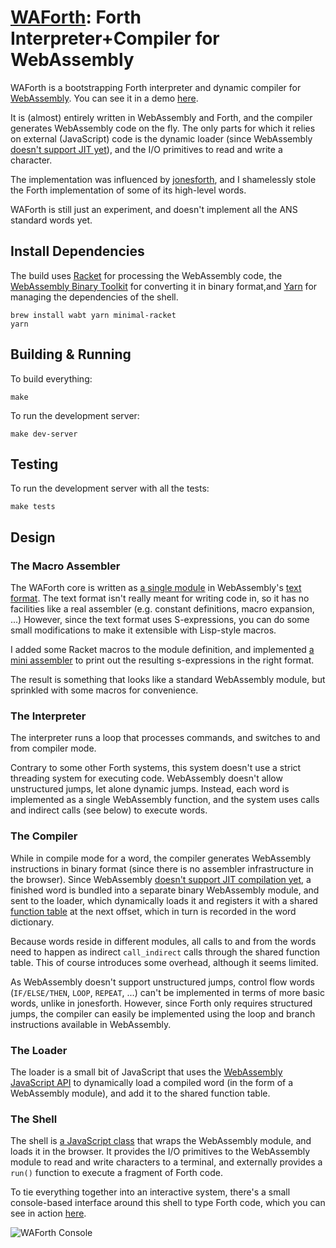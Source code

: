 # [WAForth](https://el-tramo.be/waforth): Forth Interpreter+Compiler for WebAssembly

WAForth is a bootstrapping Forth interpreter and dynamic compiler for
[WebAssembly](https://webassembly.org). You can see it in a demo
[here](https://el-tramo.be/waforth/).

It is (almost) entirely written in WebAssembly and Forth, and the compiler generates
WebAssembly code on the fly. The only parts for which it relies on external
(JavaScript) code is the dynamic loader (since WebAssembly [doesn't support JIT
yet](https://webassembly.org/docs/future-features/#platform-independent-just-in-time-jit-compilation)), and the I/O primitives to read and write a character.

The implementation was influenced by [jonesforth](http://git.annexia.org/?p=jonesforth.git;a=summary),
and I shamelessly stole the Forth implementation of some of its high-level words.

WAForth is still just an experiment, and doesn't implement all the ANS standard words yet. 

## Install Dependencies

The build uses [Racket](https://racket-lang.org) for processing the WebAssembly code, 
the [WebAssembly Binary Toolkit](https://github.com/WebAssembly/wabt) for converting it in binary
format,and [Yarn](https://yarnpkg.com) for managing the dependencies of the shell.

    brew install wabt yarn minimal-racket
    yarn


## Building & Running

To build everything:
    
    make

To run the development server:

    make dev-server

## Testing

To run the development server with all the tests:

    make tests

## Design

### The Macro Assembler

The WAForth core is written as [a single module](https://github.com/remko/waforth/blob/master/src/waforth.wat) in WebAssembly's [text format](https://webassembly.github.io/spec/core/text/index.html). The 
text format isn't really meant for writing code in, so it has no facilities like a real assembler
(e.g. constant definitions, macro expansion, ...) However, since the text format uses S-expressions,
you can do some small modifications to make it extensible with Lisp-style macros. 

I added some Racket macros to the module definition, and implemented [a mini
assembler](https://github.com/remko/waforth/blob/master/src/tools/assembler.rkt)
to print out the resulting s-expressions in the right format.

The result is something that looks like a standard WebAssembly module, but sprinkled with some
macros for convenience.

### The Interpreter

The interpreter runs a loop that processes commands, and switches to and from
compiler mode. 

Contrary to some other Forth systems, this system doesn't use a strict threading system
for executing code. WebAssembly doesn't allow unstructured jumps, let alone dynamic jumps.
Instead, each word is implemented as a single WebAssembly function, and the system uses
calls and indirect calls (see below) to execute words.


### The Compiler

While in compile mode for a word, the compiler generates WebAssembly instructions in
binary format (since there is no assembler infrastructure in the browser). Since WebAssembly
[doesn't support JIT compilation yet](https://webassembly.org/docs/future-features/#platform-independent-just-in-time-jit-compilation), a finished word is bundled into a separate binary WebAssembly module, and
sent to the loader, which dynamically loads it and registers it with  a shared 
[function table](https://webassembly.github.io/spec/core/valid/modules.html#tables) at the
next offset, which in turn is recorded in the word dictionary. 

Because words reside in different modules, all calls to and from the words need to happen as
indirect `call_indirect` calls through the shared function table. This of course introduces
some overhead, although it seems limited.

As WebAssembly doesn't support unstructured jumps, control flow words (`IF/ELSE/THEN`, 
`LOOP`, `REPEAT`, ...) can't be implemented in terms of more basic words, unlike in jonesforth.
However, since Forth only requires structured jumps, the compiler can easily be implemented 
using the loop and branch instructions available in WebAssembly.


### The Loader

The loader is a small bit of JavaScript that uses the [WebAssembly JavaScript API](https://webassembly.github.io/spec/js-api/index.html) to dynamically load a compiled word (in the form of a WebAssembly module),
and add it to the shared function table.

### The Shell

The shell is [a JavaScript class](https://github.com/remko/waforth/blob/master/src/shell/WAForth.js) 
that wraps the WebAssembly module, and loads it in the browser.
It provides the I/O primitives to the WebAssembly module to read and write characters to a terminal, 
and externally provides a `run()` function to execute a fragment of Forth code.

To tie everything together into an interactive system, there's a small console-based interface around this shell to type
Forth code, which you can see in action [here](https://el-tramo.be/waforth/).

![WAForth Console](https://el-tramo.be/waforth/console.gif "WAForth Console")
